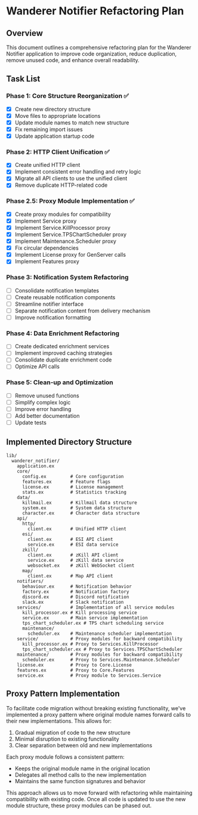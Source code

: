 # Wanderer Notifier Refactoring Plan

## Overview
This document outlines a comprehensive refactoring plan for the Wanderer Notifier application to improve code organization, reduce duplication, remove unused code, and enhance overall readability.

## Task List

### Phase 1: Core Structure Reorganization ✅
- [x] Create new directory structure
- [x] Move files to appropriate locations
- [x] Update module names to match new structure
- [x] Fix remaining import issues
- [x] Update application startup code

### Phase 2: HTTP Client Unification ✅
- [x] Create unified HTTP client
- [x] Implement consistent error handling and retry logic
- [x] Migrate all API clients to use the unified client
- [x] Remove duplicate HTTP-related code

### Phase 2.5: Proxy Module Implementation ✅
- [x] Create proxy modules for compatibility
- [x] Implement Service proxy
- [x] Implement Service.KillProcessor proxy
- [x] Implement Service.TPSChartScheduler proxy
- [x] Implement Maintenance.Scheduler proxy
- [x] Fix circular dependencies
- [x] Implement License proxy for GenServer calls
- [x] Implement Features proxy

### Phase 3: Notification System Refactoring
- [ ] Consolidate notification templates
- [ ] Create reusable notification components
- [ ] Streamline notifier interface
- [ ] Separate notification content from delivery mechanism
- [ ] Improve notification formatting

### Phase 4: Data Enrichment Refactoring
- [ ] Create dedicated enrichment services
- [ ] Implement improved caching strategies
- [ ] Consolidate duplicate enrichment code
- [ ] Optimize API calls

### Phase 5: Clean-up and Optimization
- [ ] Remove unused functions
- [ ] Simplify complex logic
- [ ] Improve error handling
- [ ] Add better documentation
- [ ] Update tests

## Implemented Directory Structure

```
lib/
  wanderer_notifier/
    application.ex
    core/
      config.ex         # Core configuration
      features.ex       # Feature flags
      license.ex        # License management
      stats.ex          # Statistics tracking
    data/
      killmail.ex       # Killmail data structure
      system.ex         # System data structure
      character.ex      # Character data structure
    api/
      http/
        client.ex       # Unified HTTP client
      esi/
        client.ex       # ESI API client
        service.ex      # ESI data service
      zkill/
        client.ex       # zKill API client
        service.ex      # zKill data service
        websocket.ex    # zKill WebSocket client
      map/
        client.ex       # Map API client
    notifiers/
      behaviour.ex      # Notification behavior
      factory.ex        # Notification factory
      discord.ex        # Discord notification
      slack.ex          # Slack notification
    services/           # Implementation of all service modules
      kill_processor.ex # Kill processing service
      service.ex        # Main service implementation
      tps_chart_scheduler.ex # TPS chart scheduling service
      maintenance/
        scheduler.ex    # Maintenance scheduler implementation
    service/            # Proxy modules for backward compatibility
      kill_processor.ex # Proxy to Services.KillProcessor
      tps_chart_scheduler.ex # Proxy to Services.TPSChartScheduler
    maintenance/        # Proxy modules for backward compatibility
      scheduler.ex      # Proxy to Services.Maintenance.Scheduler
    license.ex          # Proxy to Core.License
    features.ex         # Proxy to Core.Features
    service.ex          # Proxy module to Services.Service
``` 

## Proxy Pattern Implementation

To facilitate code migration without breaking existing functionality, we've implemented a proxy pattern where original module names forward calls to their new implementations. This allows for:

1. Gradual migration of code to the new structure
2. Minimal disruption to existing functionality
3. Clear separation between old and new implementations

Each proxy module follows a consistent pattern:
- Keeps the original module name in the original location
- Delegates all method calls to the new implementation
- Maintains the same function signatures and behavior

This approach allows us to move forward with refactoring while maintaining compatibility with existing code. Once all code is updated to use the new module structure, these proxy modules can be phased out. 